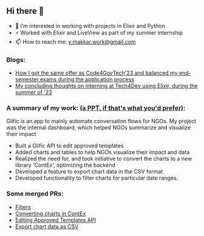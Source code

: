 ## Hi there 👋

- 🌱 I’m interested in working with projects in Elixir and Python
- ⚡ Worked with Elixir and LiveView as part of my summer internship 
- 📫 How to reach me: v.makkar.work@gmail.com 

### Blogs:
  - [How I got the same offer as Code4GovTech'23 and balanced my end-semester exams during the application process](https://glific.org/but-if-you-try-sometimes/)
  - [My concluding thoughts on interning at Tech4Dev using Elixir, during the summer of '23](https://glific.org/journey-through-an-end-point-internship/)

### A summary of my work: [(a PPT, if that's what you'd prefer)](https://docs.google.com/presentation/d/1-2xIRSlgbGq_21ebMeVAJfC4av2V4zHF/edit?usp=sharing&ouid=116564670359371443526&rtpof=true&sd=true):

Glific is an app to mainly automate conversation flows for NGOs. My project was the internal dashboard, which helped NGOs summarize and visualize their impact

- Built a Glific API to edit approved templates
- Added charts and tables to help NGOs visualize their impact and data
- Realized the need for, and took initiative to convert the charts to a new library 'ContEx', optimizing the backend
- Developed a feature to export chart data in the CSV format
- Developed functionality to filter charts for particular date ranges.


### Some merged PRs:
- [Filters](https://github.com/glific/glific/pull/3053)
- [Converting charts in ContEx](https://github.com/glific/glific/pull/2955)
- [Editing Approved Templates API](https://github.com/glific/glific/pull/2853)
- [Export chart data as CSV](https://github.com/glific/glific/pull/2951)

<!--
**v-makkar/v-makkar** is a ✨ _special_ ✨ repository because its `README.md` (this file) appears on your GitHub profile.

Here are some ideas to get you started:

- 🔭 I’m currently working on ...
- 🌱 I’m currently learning ...
- 👯 I’m looking to collaborate on ...
- 🤔 I’m looking for help with ...
- 💬 Ask me about ...
- 📫 How to reach me: ...
- 😄 Pronouns: ...
- ⚡ Fun fact: ...
-->
